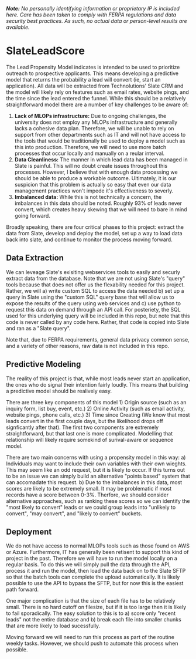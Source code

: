 <i><b>Note:</b> No personally identifying information or proprietary IP is included here. Care has been taken to comply with FERPA regulations and data security best practices. As such, no actual data or person-level results are available.</i>

# SlateLeadScore
The Lead Propensity Model indicates is intended to be used to prioritize outreach to prospective applicants. This means developing a predictive model that returns the probability a lead will convert (ie, start an application). All data will be extracted from Technolutions' Slate CRM and the model will likely rely on features such as email rates, website pings, and the time since the lead entered the funnel. While this should be a relatively straightforward model there are a number of key challenges to be aware of:

1) <strong>Lack of MLOPs infrastructure:</strong> Due to ongoing challenges, the university does not employ any MLOPs infrastructure and generally lacks a cohesive data plan. Therefore, we will be unable to rely on support from other departments such as IT and will not have access to the tools that would be traditionally be used to deploy a model such as this into production. Therefore, we will need to use more batch processes that occur locally and manually on a reular interval. 
2) <strong>Data Cleanliness:</strong> The manner in which lead data has been managed in Slate is painful. This will no doubt create issues throughout this processes. However, I believe that with enough data processing we should be able to produce a workable outcome. Ultimately, it is our suspicion that this problem is actually so easy that even our data management practices won't impede it's effectiveness to severly. 
3) <strong>Imbalanced data:</strong> While this is not technically a concern, the imbalances in this data should be noted. Roughly 93% of leads never convert, which creates heavy skewing that we will need to bare in mind going forward.

Broadly speaking, there are four critical phases to this project: extract the data from Slate, develop and deploy the model, set up a way to load data back into slate, and continue to monitor the process moving forward.

## Data Extraction
We can leveage Slate's exisiting webservices tools to easily and securly extract data from the database. Note that we are not using Slate's "query" tools because that does not offer us the flexability needed for this project. Rather, we will a) write custom SQL to access the data needed b) set up a query in Slate using the "custom SQL" query base that will allow us to expose the results of the query using web services and c) use python to request this data on demand through an API call. For posteriety, the SQL used for this underlying query will be included in this repo, but note that this code is never called by any code here. Rather, that code is copied into Slate and ran as a "Slate query". 

Note that, due to FERPA requirements, general data privacy common sense, and a variety of other reasons, raw data is not included in this repo.

## Predictive Modeling
The reality of this project is that, while most leads never start an application, the ones who do signal their intention fairly loudly. This means that building a predictive model should be realively easy. 

There are three key components of this model 1) Origin source (such as an inquiry form, list buy, event, etc.) 2) Online Activity (such as email activity, website pings, phone calls, etc.) 3) Time since Creating (We know that most leads convert in the first couple days, but the likelihood drops off signficantly after that). The first two components are extremely straightforward, but that last one is more complicated. Modelling that relationship will likely require somekind of surival-aware or sequence model.

There are two main concerns with using a propensity model in this way:
a) Individuals may want to include their own variables with their own wieghts. This may seem like an odd request, but it is likely to occur. If this turns out to be an issue we can simply build an alternative "points based" system that can accomadate this request.
b) Due to the imbalances in this data, most scores are likely to be extremely small. It may be problematic if most records have a score between 0-3%. Therfore, we should consider alternative approaches, such as ranking these scores so we can identify the "most likely to convert" leads or we could group leads into "unlikely to convert", "may convert", and "likely to convert" buckets.

## Deployment
We do not have access to normal MLOPs tools such as those found on AWS or Azure. Furthermore, IT has generally been retisent to support this kind of project in the past. Therefore we will have to run the model locally on a regular basis. To do this we will simply pull the data through the API, process it and run the model, then load the data back on to the Slate SFTP so that the batch tools can complete the upload automatically. It is likely possible to use the API to bypass the SFTP, but for now this is the easiest path forward. 

One major complication is that the size of each file has to be relatively small. There is no hard cutoff on filesize, but if it is too large then it is likely to fail sporadically. The easy solution to this is to a) score only "recent leads" not the entire database and b) break each file into smaller chunks that are more likely to load sucessfully.

Moving forward we will need to run this process as part of the routine weekly tasks. However, we should push to automate this process when possible.
